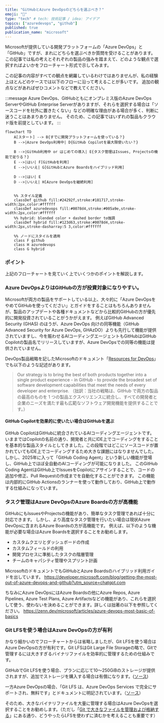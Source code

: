 ```yaml
---
title: "GitHubとAzure DevOpsのどちらを選ぶべき？"
emoji: "🍣"
type: "tech" # tech: 技術記事 / idea: アイデア
topics: ["azuredevops", "github"]
published: true
publication_name: "microsoft"
---
```


Microsoftが提供している開発プラットフォームの「Azure DevOps」と「GitHub」ですが、まれにどちらを選ぶべきか質問を受けることがあります。
この記事では私の考えとそれぞれの製品の強みを踏まえて、どのような観点で選択すればよいかをフローチャート形式で示してみます。

この記事の内容がすべての観点を網羅しているわけではありませんが、私の経験上ほとんどのケースでは以下のフローに沿って考えることが多いです。
追加の観点などがあればぜひコメントなどで教えてください。

:::message
Azure DevOps、GitHubともにオンプレミス版のAzure DevOps ServerやGitHub Enterprise Serverがありますが、それらを選択する場合は「ソースコードを社外に置きたくない」などの明確な理由がある場合が多く、判断に迷うことはあまりありません。
そのため、この記事ではいずれの製品もクラウド版を前提としています。
:::

```mermaid
flowchart TD
    A[スタート] --> B{すでに開発プラットフォームを使っている？}
    B -->|Azure DevOps利用中| D{GitHub Copilotを最大限使いたい？}

    B -->|GitHub利用中 or はじめての導入| E{タスク管理はIssues, Projectsの機能で足りる？}
    E -->|はい| F[GitHubを利用]
    E -->|いいえ| G[GitHubとAzure Boardsをハイブリッド利用]

    D -->|はい| E
    D -->|いいえ| H[Azure DevOpsを継続利用]


    %% スタイル定義
    classDef github fill:#24292f,stroke:#181717,stroke-width:2px,color:#ffffff
    classDef azuredevops fill:#0078d4,stroke:#005a9e,stroke-width:2px,color:#ffffff
    %% hybrid: blended color + dashed border to強調
    classDef hybrid fill:#123d63,stroke:#0078d4,stroke-width:2px,stroke-dasharray:5 3,color:#ffffff

    %% ノードにスタイルを適用
    class F github
    class H azuredevops
    class G hybrid
```


### ポイント
上記のフローチャートを見ていく上でいくつかのポイントを解説します。

### Azure DevOpsよりはGitHubの方が投資対象になりやすい。
Microsoftが両方の製品をサポートしている以上、大々的に「Azure DevOpsをやめてGitHubを使ってください」とガイドをすることはもちろんありませんが、製品のアップデートや各種ドキュメントなどから比較的GitHubの方が優先的に開発投資されていることがうかがえます。
例えばGitHub Advanced Security (GHAS) のほうが、Azure DevOps 向けの同等機能（GitHub Advanced Security for Azure DevOps, GHAzDO）よりも先行して機能が提供されていますし、今を賑わせるAIコーディングエージェントもGitHubはGitHub Copilotの製品名でリリースしていますが、Azure DevOpsでの同等の機能は提供されていません。

DevOps製品戦略を記したMicrosoftのドキュメント「[Resources for DevOps](https://microsoft.github.io/PartnerResources/skilling/developer-velocity-academy/resources/devops?utm_source=chatgpt.com)」でも以下のような記述があります。
> Our strategy is to bring the best of both products together into a single product experience - in GitHub - to provide the broadest set of software development capabilities that meet the needs of every developer and enterprise.
> （拙訳：当社の戦略は、GitHub で両方の製品の最高のものを 1 つの製品エクスペリエンスに統合し、すべての開発者と企業のニーズを満たす最も広範なソフトウェア開発機能を提供することです。）


#### GitHub Copilotを効果的に使いたい場合はGitHubを選ぶ
GitHub CopilotはGitHubに統合されているAIコーディングエージェントです。
いままではCopilotの名前の通り、開発者と共にIDE上でコーディングをすることを基本的な製品スタイルとしてきました。この段階ではどこにソースコードが置かれていてもIDE上でコーディングするため大きな課題にはなりませんでした。
しかし、2025年に入って「GitHub Coding Agent」という新しい機能が登場し、GitHub上でほぼ全自動のAIコーディングが可能になりました。
このGitHub Coding AgentはGitHub上でIssuesをCopilotにアサインすることで、コードの追加や修正、Pull Requestの作成までを自動化することができます。
この機能は内部的にGitHub Actionsのランナーを使って動作しており、GitHub上で動作する仕組みになっています。

### タスク管理はAzure DevOpsのAzure Boardsの方が高機能
GitHubにもIssuesやProjectsの機能があり、簡単なタスク管理であれば十分に対応できます。
しかし、より高度なタスク管理を行いたい場合は現状Azure DevOpsに含まれるAzure Boardsの方が高機能です。
例えば、以下のような機能が必要な場合はAzure Boardsを選択することをお勧めします。
- カスタムクエリとダッシュボードの作成
- カスタムフィールドの利用
- 開発プロセスに準拠したタスクの階層管理
- チームのキャパシティ管理やスプリント計画

MicrosoftのドキュメントでもGitHubとAzure Boardsのハイブリッド利用ガイドを出しています。
https://developer.microsoft.com/blog/getting-the-most-out-of-azure-devops-and-github?utm_source=chatgpt.com

ちなみにAzure DevOpsにはAzure Boardsの他にAzure Repos, Azure Pipelines, Azure Test Plans, Azure Artifactsなどの機能があり、これらを選択して使う、使わないを決めることができます。詳しくは拙著の以下を参照してください。
https://zenn.dev/microsoft/articles/azure-devops-most-basic-of-basics


### Git LFSを使う場合はAzure DevOpsの方が有利
かなり細かいのでフローチャートからは省略しましたが、Git LFSを使う場合はAzure DevOpsの方が有利です。Git LFSはGit Large File Storageの略で、Gitで管理するには大きすぎるバイナリファイルを効率的に管理するための仕組みです。

GitHubでGit LFSを使う場合、プランに応じて10〜250GiBのストレージが提供されますが、追加でストレージを購入する場合は有償になります。([ソース](https://docs.github.com/ja/billing/concepts/product-billing/git-lfs#git-lfs-%E3%81%AE%E7%84%A1%E6%96%99%E4%BD%BF%E7%94%A8))

一方Azure DevOpsの場合、「Git LFS は、Azure DevOps Services で完全にサポートされ、無料です」とドキュメントに明記されています。（[ソース](https://learn.microsoft.com/ja-jp/azure/devops/repos/git/manage-large-files?view=azure-devops&utm_source=chatgpt.com#benefits)）

そのため、大きなバイナリファイルを大量に管理する場合はAzure DevOpsを選択することをお勧めします。（ただし「[Git で大きなファイルを管理および格納する](https://learn.microsoft.com/ja-jp/azure/devops/repos/git/manage-large-files?view=azure-devops&utm_source=chatgpt.com)」にある通り、どうやったらLFSを使わずに済むかを考えることも重要です）

